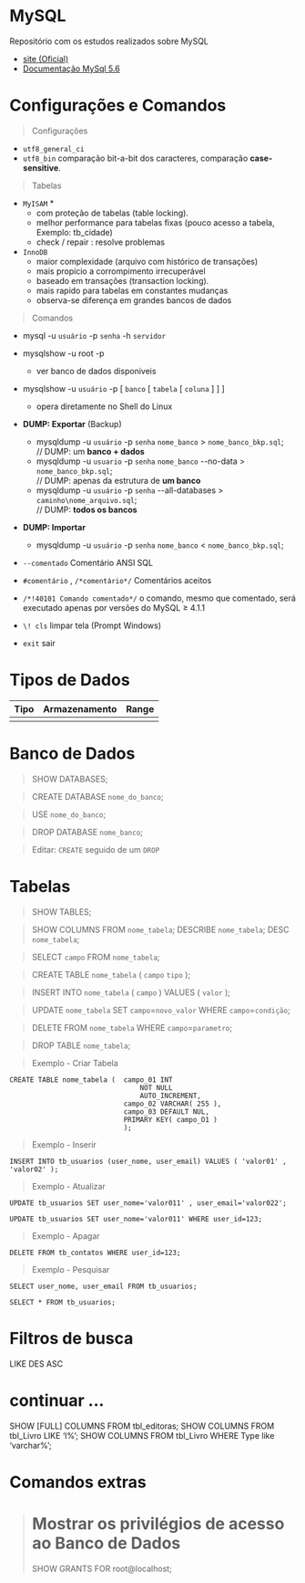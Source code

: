 # MySQL
Repositório com os estudos realizados sobre MySQL

- [site (Oficial)](https://www.mysql.com/)
- [Documentação MySql 5.6](https://dev.mysql.com/doc/refman/5.6/en/)

# Configurações e Comandos

> Configurações
- `utf8_general_ci`
- `utf8_bin` comparação bit-a-bit dos caracteres, comparação **case-sensitive**.

> Tabelas
- `MyISAM` *
  - com proteção de tabelas (table locking). 
  - melhor performance para tabelas fixas (pouco acesso a tabela, Exemplo: tb_cidade)
  - check / repair : resolve problemas
- `InnoDB` 
  - maior complexidade (arquivo com histórico de transações)
  - mais propício a corrompimento irrecuperável 
  - baseado em transações (transaction locking).
  - mais rapido para tabelas em constantes mudanças
  - observa-se diferença em grandes bancos de dados

> Comandos
  
- mysql -u `usuário` -p `senha` -h `servidor`

- mysqlshow -u root -p
  - ver banco de dados disponiveis

- mysqlshow -u `usuário` -p [ `banco` [ `tabela` [ `coluna` ] ] ]
  - opera diretamente no Shell do Linux

- **DUMP: Exportar** (Backup)
  - mysqldump -u `usuário` -p `senha` `nome_banco` > `nome_banco_bkp.sql`; <br> 
    // DUMP: um **banco + dados**
  - mysqldump -u `usuario` -p `senha` `nome_banco` --no-data > `nome_banco_bkp.sql`; <br> 
    // DUMP: apenas da estrutura de **um banco**
  - mysqldump -u `usuário` -p `senha` --all-databases > `caminho\nome_arquivo.sql`; <br>
    // DUMP: **todos os bancos** 

- **DUMP: Importar** 
  - mysqldump -u `usuário` -p `senha` `nome_banco` < `nome_banco_bkp.sql`; 

- `--comentado` Comentário ANSI SQL
- `#comentário` , `/*comentário*/`  Comentários aceitos
- `/*!40101 Comando comentado*/` o comando, mesmo que comentado, será executado apenas por versões do MySQL ≥ 4.1.1
- `\! cls` limpar tela (Prompt Windows)
- `exit` sair



# Tipos de Dados

|Tipo   |Armazenamento  | Range
|--     |--             |--
|||


# Banco de Dados

> SHOW DATABASES;

> CREATE DATABASE `nome_do_banco`;

> USE `nome_do_banco`;

> DROP DATABASE `nome_banco`;

> Editar: `CREATE` seguido de um `DROP` 


# Tabelas

> SHOW TABLES;

> SHOW COLUMNS FROM `nome_tabela`;
> DESCRIBE `nome_tabela`;
> DESC `nome_tabela`;

> SELECT `campo` FROM `nome_tabela`;

> CREATE TABLE `nome_tabela` ( `campo` `tipo` );

> INSERT INTO `nome_tabela` ( `campo` ) VALUES ( `valor` );

> UPDATE `nome_tabela` SET `campo`=`novo_valor` WHERE `campo`=`condição`;

> DELETE FROM `nome_tabela` WHERE `campo`=`parametro`;

> DROP TABLE `nome_tabela`;

> Exemplo - Criar Tabela
~~~
CREATE TABLE nome_tabela (  campo_01 INT 
                                NOT NULL 
                                AUTO_INCREMENT,
                            campo_02 VARCHAR( 255 ),
                            campo_03 DEFAULT NUL,
                            PRIMARY KEY( campo_O1 )  
                            );
~~~

> Exemplo - Inserir
~~~
INSERT INTO tb_usuarios (user_nome, user_email) VALUES ( 'valor01' , 'valor02' );
~~~

> Exemplo - Atualizar
~~~
UPDATE tb_usuarios SET user_nome='valor011' , user_email='valor022';
~~~
~~~
UPDATE tb_usuarios SET user_nome='valor011' WHERE user_id=123;
~~~

> Exemplo - Apagar
~~~
DELETE FROM tb_contatos WHERE user_id=123;
~~~

> Exemplo - Pesquisar
~~~ 
SELECT user_nome, user_email FROM tb_usuarios;

SELECT * FROM tb_usuarios;

~~~

# Filtros de busca
LIKE
DES
ASC


# continuar ...
SHOW [FULL] COLUMNS FROM tbl_editoras;
SHOW COLUMNS FROM tbl_Livro LIKE ‘I%’;
SHOW COLUMNS FROM tbl_Livro WHERE Type like ‘varchar%’;

# Comandos extras

> # Mostrar os privilégios de acesso ao Banco de Dados
> SHOW GRANTS FOR root@localhost;

